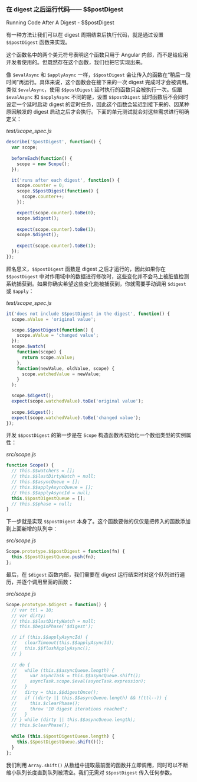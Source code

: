 ### 在 digest 之后运行代码—— $$postDigest
Running Code After A Digest - $$postDigest

有一种方法让我们可以在 digest 周期结束后执行代码，就是通过设置 `$$postDigest` 函数来实现。

这个函数名中的两个美元符号表明这个函数只用于 Angular 内部，而不是给应用开发者使用的。但既然存在这个函数，我们也把它实现出来。

像 `$evalAsync` 和 `$applyAsync` 一样，`$$postDigest` 会让传入的函数在“稍后一段时间”再运行。具体来说，这个函数会在接下来的一次 digest 完成时才会被调用。类似 `$evalAsync`，使用 `$$postDigest` 延时执行的函数只会被执行一次。但跟 `$evalAsync` 和 `$applyAsync` 不同的是，设置 `$$postDigest` 延时函数后不会同时设定一个延时启动 digest 的定时任务，因此这个函数会延迟到接下来的、因某种原因触发的 digest 启动之后才会执行。下面的单元测试就会对这些需求进行明确定义：

_test/scope_spec.js_

```js
describe('$postDigest', function() {
  var scope;
    
  beforeEach(function() {
    scope = new Scope();
  });

  it('runs after each digest', function() {
    scope.counter = 0;
    scope.$$postDigest(function() {
      scope.counter++;
    });

    expect(scope.counter).toBe(0);
    scope.$digest();
    
    expect(scope.counter).toBe(1);
    scope.$digest();
    
    expect(scope.counter).toBe(1);
  });
});
```

顾名思义，`$$postDigest` 函数是 digest 之后才运行的，因此如果你在 `$$postDigest` 中对作用域中的数据进行修改时，这些变化并不会马上被脏值检测系统捕获到。如果你确实希望这些变化能被捕获到，你就需要手动调用 `$digest` 或 `$apply`：

_test/scope_spec.js_

```js
it('does not include $$postDigest in the digest', function() {
  scope.aValue = 'original value';

  scope.$$postDigest(function() {
    scope.aValue = 'changed value';
  });
  scope.$watch(
    function(scope) {
      return scope.aValue;
    },
    function(newValue, oldValue, scope) {
      scope.watchedValue = newValue;
    }
  );

  scope.$digest();
  expect(scope.watchedValue).toBe('original value');
  
  scope.$digest();
  expect(scope.watchedValue).toBe('changed value');
});
```

开发 `$$postDigest` 的第一步是在 `Scope` 构造函数再初始化一个数组类型的实例属性：

_src/scope.js_

```js
function Scope() {
  // this.$$watchers = [];
  // this.$$lastDirtyWatch = null;
  // this.$$asyncQueue = [];
  // this.$$applyAsyncQueue = [];
  // this.$$applyAsyncId = null;
  this.$$postDigestQueue = [];
  // this.$$phase = null;
}
```

下一步就是实现 `$$postDigest` 本身了。这个函数要做的仅仅是把传入的函数添加到上面新增的队列中：

_src/scope.js_

```js
Scope.prototype.$$postDigest = function(fn) {
  this.$$postDigestQueue.push(fn);
};
```

最后，在 `$digest` 函数内部，我们需要在 digest 运行结束时对这个队列进行遍历，并逐个调用里面的函数：

_src/scope.js_

```js
Scope.prototype.$digest = function() {
  // var ttl = 10;
  // var dirty;
  // this.$$lastDirtyWatch = null;
  // this.$beginPhase('$digest');

  // if (this.$$applyAsyncId) {
  //   clearTimeout(this.$$applyAsyncId);
  //   this.$$flushApplyAsync();
  // }
  
  // do {
  //   while (this.$$asyncQueue.length) {
  //     var asyncTask = this.$$asyncQueue.shift();
  //     asyncTask.scope.$eval(asyncTask.expression);
  //   }
  //   dirty = this.$$digestOnce();
  //   if ((dirty || this.$$asyncQueue.length) && !(ttl--)) {
  //     this.$clearPhase();
  //     throw '10 digest iterations reached';
  //   }
  // } while (dirty || this.$$asyncQueue.length);
  // this.$clearPhase();
  
  while (this.$$postDigestQueue.length) {
    this.$$postDigestQueue.shift()();
  }
};
```

我们利用 `Array.shift()` 从数组中提取最前面的函数并立即调用，同时可以不断缩小队列长度直到队列被清空。我们无需对 `$$postDigest` 传入任何参数。